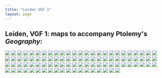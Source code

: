 ```yaml
---
title: "Leiden VGF 1"
layout: page
---
```


## Leiden, VGF 1: maps to accompany Ptolemy's *Geography*:



![](http://www.homermultitext.org/iipsrv?OBJ=IIP,1.0&FIF=/project/homer/pyramidal/deepzoom/leiden/vgf1imgs/v1/atlas_1720.tif&RGN=0.001629,0.08410,0.9947,0.9137&wID=200&CVT=JPEG) ![](http://www.homermultitext.org/iipsrv?OBJ=IIP,1.0&FIF=/project/homer/pyramidal/deepzoom/leiden/vgf1imgs/v1/atlas_1721.tif&RGN=0.001629,0.08410,0.9947,0.9137&wID=200&CVT=JPEG) ![](http://www.homermultitext.org/iipsrv?OBJ=IIP,1.0&FIF=/project/homer/pyramidal/deepzoom/leiden/vgf1imgs/v1/atlas_1722.tif&RGN=0.001629,0.08410,0.9947,0.9137&wID=200&CVT=JPEG) ![](http://www.homermultitext.org/iipsrv?OBJ=IIP,1.0&FIF=/project/homer/pyramidal/deepzoom/leiden/vgf1imgs/v1/atlas_1723.tif&RGN=0.001629,0.08410,0.9947,0.9137&wID=200&CVT=JPEG) ![](http://www.homermultitext.org/iipsrv?OBJ=IIP,1.0&FIF=/project/homer/pyramidal/deepzoom/leiden/vgf1imgs/v1/atlas_1724.tif&RGN=0.001629,0.08410,0.9947,0.9137&wID=200&CVT=JPEG) ![](http://www.homermultitext.org/iipsrv?OBJ=IIP,1.0&FIF=/project/homer/pyramidal/deepzoom/leiden/vgf1imgs/v1/atlas_1725.tif&RGN=0.001629,0.08410,0.9947,0.9137&wID=200&CVT=JPEG) ![](http://www.homermultitext.org/iipsrv?OBJ=IIP,1.0&FIF=/project/homer/pyramidal/deepzoom/leiden/vgf1imgs/v1/atlas_1726.tif&RGN=0.001629,0.08410,0.9947,0.9137&wID=200&CVT=JPEG) ![](http://www.homermultitext.org/iipsrv?OBJ=IIP,1.0&FIF=/project/homer/pyramidal/deepzoom/leiden/vgf1imgs/v1/atlas_1727.tif&RGN=0.001629,0.08410,0.9947,0.9137&wID=200&CVT=JPEG) ![](http://www.homermultitext.org/iipsrv?OBJ=IIP,1.0&FIF=/project/homer/pyramidal/deepzoom/leiden/vgf1imgs/v1/atlas_1728.tif&RGN=0.001629,0.08410,0.9947,0.9137&wID=200&CVT=JPEG) ![](http://www.homermultitext.org/iipsrv?OBJ=IIP,1.0&FIF=/project/homer/pyramidal/deepzoom/leiden/vgf1imgs/v1/atlas_1729.tif&RGN=0.001629,0.08410,0.9947,0.9137&wID=200&CVT=JPEG) ![](http://www.homermultitext.org/iipsrv?OBJ=IIP,1.0&FIF=/project/homer/pyramidal/deepzoom/leiden/vgf1imgs/v1/atlas_1730.tif&RGN=0.001629,0.08410,0.9947,0.9137&wID=200&CVT=JPEG) ![](http://www.homermultitext.org/iipsrv?OBJ=IIP,1.0&FIF=/project/homer/pyramidal/deepzoom/leiden/vgf1imgs/v1/atlas_1731.tif&RGN=0.001629,0.08410,0.9947,0.9137&wID=200&CVT=JPEG) ![](http://www.homermultitext.org/iipsrv?OBJ=IIP,1.0&FIF=/project/homer/pyramidal/deepzoom/leiden/vgf1imgs/v1/atlas_1732.tif&RGN=0.001629,0.08410,0.9947,0.9137&wID=200&CVT=JPEG) ![](http://www.homermultitext.org/iipsrv?OBJ=IIP,1.0&FIF=/project/homer/pyramidal/deepzoom/leiden/vgf1imgs/v1/atlas_1733.tif&RGN=0.001629,0.08410,0.9947,0.9137&wID=200&CVT=JPEG) ![](http://www.homermultitext.org/iipsrv?OBJ=IIP,1.0&FIF=/project/homer/pyramidal/deepzoom/leiden/vgf1imgs/v1/atlas_1734.tif&RGN=0.001629,0.08410,0.9947,0.9137&wID=200&CVT=JPEG) ![](http://www.homermultitext.org/iipsrv?OBJ=IIP,1.0&FIF=/project/homer/pyramidal/deepzoom/leiden/vgf1imgs/v1/atlas_1735.tif&RGN=0.001629,0.08410,0.9947,0.9137&wID=200&CVT=JPEG) ![](http://www.homermultitext.org/iipsrv?OBJ=IIP,1.0&FIF=/project/homer/pyramidal/deepzoom/leiden/vgf1imgs/v1/atlas_1736.tif&RGN=0.001629,0.08410,0.9947,0.9137&wID=200&CVT=JPEG) ![](http://www.homermultitext.org/iipsrv?OBJ=IIP,1.0&FIF=/project/homer/pyramidal/deepzoom/leiden/vgf1imgs/v1/atlas_1737.tif&RGN=0.001629,0.08410,0.9947,0.9137&wID=200&CVT=JPEG) ![](http://www.homermultitext.org/iipsrv?OBJ=IIP,1.0&FIF=/project/homer/pyramidal/deepzoom/leiden/vgf1imgs/v1/atlas_1738.tif&RGN=0.001629,0.08410,0.9947,0.9137&wID=200&CVT=JPEG) ![](http://www.homermultitext.org/iipsrv?OBJ=IIP,1.0&FIF=/project/homer/pyramidal/deepzoom/leiden/vgf1imgs/v1/atlas_1739.tif&RGN=0.001629,0.08410,0.9947,0.9137&wID=200&CVT=JPEG) ![](http://www.homermultitext.org/iipsrv?OBJ=IIP,1.0&FIF=/project/homer/pyramidal/deepzoom/leiden/vgf1imgs/v1/atlas_1740.tif&RGN=0.001629,0.08410,0.9947,0.9137&wID=200&CVT=JPEG) ![](http://www.homermultitext.org/iipsrv?OBJ=IIP,1.0&FIF=/project/homer/pyramidal/deepzoom/leiden/vgf1imgs/v1/atlas_1741.tif&RGN=0.001629,0.08410,0.9947,0.9137&wID=200&CVT=JPEG) ![](http://www.homermultitext.org/iipsrv?OBJ=IIP,1.0&FIF=/project/homer/pyramidal/deepzoom/leiden/vgf1imgs/v1/atlas_1742.tif&RGN=0.001629,0.08410,0.9947,0.9137&wID=200&CVT=JPEG) ![](http://www.homermultitext.org/iipsrv?OBJ=IIP,1.0&FIF=/project/homer/pyramidal/deepzoom/leiden/vgf1imgs/v1/atlas_1743.tif&RGN=0.001629,0.08410,0.9947,0.9137&wID=200&CVT=JPEG) ![](http://www.homermultitext.org/iipsrv?OBJ=IIP,1.0&FIF=/project/homer/pyramidal/deepzoom/leiden/vgf1imgs/v1/atlas_1744.tif&RGN=0.001629,0.08410,0.9947,0.9137&wID=200&CVT=JPEG) ![](http://www.homermultitext.org/iipsrv?OBJ=IIP,1.0&FIF=/project/homer/pyramidal/deepzoom/leiden/vgf1imgs/v1/atlas_1745.tif&RGN=0.001629,0.08410,0.9947,0.9137&wID=200&CVT=JPEG) ![](http://www.homermultitext.org/iipsrv?OBJ=IIP,1.0&FIF=/project/homer/pyramidal/deepzoom/leiden/vgf1imgs/v1/atlas_1746.tif&RGN=0.001629,0.08410,0.9947,0.9137&wID=200&CVT=JPEG) ![](http://www.homermultitext.org/iipsrv?OBJ=IIP,1.0&FIF=/project/homer/pyramidal/deepzoom/leiden/vgf1imgs/v1/atlas_1747.tif&RGN=0.001629,0.08410,0.9947,0.9137&wID=200&CVT=JPEG) ![](http://www.homermultitext.org/iipsrv?OBJ=IIP,1.0&FIF=/project/homer/pyramidal/deepzoom/leiden/vgf1imgs/v1/atlas_1748.tif&RGN=0.001629,0.08410,0.9947,0.9137&wID=200&CVT=JPEG) ![](http://www.homermultitext.org/iipsrv?OBJ=IIP,1.0&FIF=/project/homer/pyramidal/deepzoom/leiden/vgf1imgs/v1/atlas_1749.tif&RGN=0.001629,0.08410,0.9947,0.9137&wID=200&CVT=JPEG) ![](http://www.homermultitext.org/iipsrv?OBJ=IIP,1.0&FIF=/project/homer/pyramidal/deepzoom/leiden/vgf1imgs/v1/atlas_1750.tif&RGN=0.001629,0.08410,0.9947,0.9137&wID=200&CVT=JPEG) ![](http://www.homermultitext.org/iipsrv?OBJ=IIP,1.0&FIF=/project/homer/pyramidal/deepzoom/leiden/vgf1imgs/v1/atlas_1751.tif&RGN=0.001629,0.08410,0.9947,0.9137&wID=200&CVT=JPEG) ![](http://www.homermultitext.org/iipsrv?OBJ=IIP,1.0&FIF=/project/homer/pyramidal/deepzoom/leiden/vgf1imgs/v1/atlas_1752.tif&RGN=0.001629,0.08410,0.9947,0.9137&wID=200&CVT=JPEG) ![](http://www.homermultitext.org/iipsrv?OBJ=IIP,1.0&FIF=/project/homer/pyramidal/deepzoom/leiden/vgf1imgs/v1/atlas_1753.tif&RGN=0.001629,0.08410,0.9947,0.9137&wID=200&CVT=JPEG) ![](http://www.homermultitext.org/iipsrv?OBJ=IIP,1.0&FIF=/project/homer/pyramidal/deepzoom/leiden/vgf1imgs/v1/atlas_1754.tif&RGN=0.001629,0.08410,0.9947,0.9137&wID=200&CVT=JPEG) ![](http://www.homermultitext.org/iipsrv?OBJ=IIP,1.0&FIF=/project/homer/pyramidal/deepzoom/leiden/vgf1imgs/v1/atlas_1755.tif&RGN=0.001629,0.08410,0.9947,0.9137&wID=200&CVT=JPEG) ![](http://www.homermultitext.org/iipsrv?OBJ=IIP,1.0&FIF=/project/homer/pyramidal/deepzoom/leiden/vgf1imgs/v1/atlas_1756.tif&RGN=0.001629,0.08410,0.9947,0.9137&wID=200&CVT=JPEG) ![](http://www.homermultitext.org/iipsrv?OBJ=IIP,1.0&FIF=/project/homer/pyramidal/deepzoom/leiden/vgf1imgs/v1/atlas_1757.tif&RGN=0.001629,0.08410,0.9947,0.9137&wID=200&CVT=JPEG) ![](http://www.homermultitext.org/iipsrv?OBJ=IIP,1.0&FIF=/project/homer/pyramidal/deepzoom/leiden/vgf1imgs/v1/atlas_1758.tif&RGN=0.001629,0.08410,0.9947,0.9137&wID=200&CVT=JPEG) ![](http://www.homermultitext.org/iipsrv?OBJ=IIP,1.0&FIF=/project/homer/pyramidal/deepzoom/leiden/vgf1imgs/v1/atlas_1759.tif&RGN=0.001629,0.08410,0.9947,0.9137&wID=200&CVT=JPEG) ![](http://www.homermultitext.org/iipsrv?OBJ=IIP,1.0&FIF=/project/homer/pyramidal/deepzoom/leiden/vgf1imgs/v1/atlas_1760.tif&RGN=0.001629,0.08410,0.9947,0.9137&wID=200&CVT=JPEG) ![](http://www.homermultitext.org/iipsrv?OBJ=IIP,1.0&FIF=/project/homer/pyramidal/deepzoom/leiden/vgf1imgs/v1/atlas_1761.tif&RGN=0.001629,0.08410,0.9947,0.9137&wID=200&CVT=JPEG) ![](http://www.homermultitext.org/iipsrv?OBJ=IIP,1.0&FIF=/project/homer/pyramidal/deepzoom/leiden/vgf1imgs/v1/atlas_1762.tif&RGN=0.001629,0.08410,0.9947,0.9137&wID=200&CVT=JPEG) ![](http://www.homermultitext.org/iipsrv?OBJ=IIP,1.0&FIF=/project/homer/pyramidal/deepzoom/leiden/vgf1imgs/v1/atlas_1763.tif&RGN=0.001629,0.08410,0.9947,0.9137&wID=200&CVT=JPEG) ![](http://www.homermultitext.org/iipsrv?OBJ=IIP,1.0&FIF=/project/homer/pyramidal/deepzoom/leiden/vgf1imgs/v1/atlas_1764.tif&RGN=0.001629,0.08410,0.9947,0.9137&wID=200&CVT=JPEG) ![](http://www.homermultitext.org/iipsrv?OBJ=IIP,1.0&FIF=/project/homer/pyramidal/deepzoom/leiden/vgf1imgs/v1/atlas_1765.tif&RGN=0.001629,0.08410,0.9947,0.9137&wID=200&CVT=JPEG) ![](http://www.homermultitext.org/iipsrv?OBJ=IIP,1.0&FIF=/project/homer/pyramidal/deepzoom/leiden/vgf1imgs/v1/atlas_1766.tif&RGN=0.001629,0.08410,0.9947,0.9137&wID=200&CVT=JPEG) ![](http://www.homermultitext.org/iipsrv?OBJ=IIP,1.0&FIF=/project/homer/pyramidal/deepzoom/leiden/vgf1imgs/v1/atlas_1767.tif&RGN=0.001629,0.08410,0.9947,0.9137&wID=200&CVT=JPEG) ![](http://www.homermultitext.org/iipsrv?OBJ=IIP,1.0&FIF=/project/homer/pyramidal/deepzoom/leiden/vgf1imgs/v1/atlas_1768.tif&RGN=0.001629,0.08410,0.9947,0.9137&wID=200&CVT=JPEG) ![](http://www.homermultitext.org/iipsrv?OBJ=IIP,1.0&FIF=/project/homer/pyramidal/deepzoom/leiden/vgf1imgs/v1/atlas_1769.tif&RGN=0.001629,0.08410,0.9947,0.9137&wID=200&CVT=JPEG) ![](http://www.homermultitext.org/iipsrv?OBJ=IIP,1.0&FIF=/project/homer/pyramidal/deepzoom/leiden/vgf1imgs/v1/atlas_1770.tif&RGN=0.001629,0.08410,0.9947,0.9137&wID=200&CVT=JPEG) ![](http://www.homermultitext.org/iipsrv?OBJ=IIP,1.0&FIF=/project/homer/pyramidal/deepzoom/leiden/vgf1imgs/v1/atlas_1771.tif&RGN=0.001629,0.08410,0.9947,0.9137&wID=200&CVT=JPEG) ![](http://www.homermultitext.org/iipsrv?OBJ=IIP,1.0&FIF=/project/homer/pyramidal/deepzoom/leiden/vgf1imgs/v1/atlas_1772.tif&RGN=0.001629,0.08410,0.9947,0.9137&wID=200&CVT=JPEG) ![](http://www.homermultitext.org/iipsrv?OBJ=IIP,1.0&FIF=/project/homer/pyramidal/deepzoom/leiden/vgf1imgs/v1/atlas_1773.tif&RGN=0.001629,0.08410,0.9947,0.9137&wID=200&CVT=JPEG) ![](http://www.homermultitext.org/iipsrv?OBJ=IIP,1.0&FIF=/project/homer/pyramidal/deepzoom/leiden/vgf1imgs/v1/atlas_1774.tif&RGN=0.001629,0.08410,0.9947,0.9137&wID=200&CVT=JPEG) ![](http://www.homermultitext.org/iipsrv?OBJ=IIP,1.0&FIF=/project/homer/pyramidal/deepzoom/leiden/vgf1imgs/v1/atlas_1775.tif&RGN=0.001629,0.08410,0.9947,0.9137&wID=200&CVT=JPEG) ![](http://www.homermultitext.org/iipsrv?OBJ=IIP,1.0&FIF=/project/homer/pyramidal/deepzoom/leiden/vgf1imgs/v1/atlas_1776.tif&RGN=0.001629,0.08410,0.9947,0.9137&wID=200&CVT=JPEG) ![](http://www.homermultitext.org/iipsrv?OBJ=IIP,1.0&FIF=/project/homer/pyramidal/deepzoom/leiden/vgf1imgs/v1/atlas_1777.tif&RGN=0.001629,0.08410,0.9947,0.9137&wID=200&CVT=JPEG) ![](http://www.homermultitext.org/iipsrv?OBJ=IIP,1.0&FIF=/project/homer/pyramidal/deepzoom/leiden/vgf1imgs/v1/atlas_1778.tif&RGN=0.001629,0.08410,0.9947,0.9137&wID=200&CVT=JPEG) ![](http://www.homermultitext.org/iipsrv?OBJ=IIP,1.0&FIF=/project/homer/pyramidal/deepzoom/leiden/vgf1imgs/v1/atlas_1779.tif&RGN=0.001629,0.08410,0.9947,0.9137&wID=200&CVT=JPEG) ![](http://www.homermultitext.org/iipsrv?OBJ=IIP,1.0&FIF=/project/homer/pyramidal/deepzoom/leiden/vgf1imgs/v1/atlas_1780.tif&RGN=0.001629,0.08410,0.9947,0.9137&wID=200&CVT=JPEG) ![](http://www.homermultitext.org/iipsrv?OBJ=IIP,1.0&FIF=/project/homer/pyramidal/deepzoom/leiden/vgf1imgs/v1/atlas_1781.tif&RGN=0.001629,0.08410,0.9947,0.9137&wID=200&CVT=JPEG) ![](http://www.homermultitext.org/iipsrv?OBJ=IIP,1.0&FIF=/project/homer/pyramidal/deepzoom/leiden/vgf1imgs/v1/atlas_1782.tif&RGN=0.001629,0.08410,0.9947,0.9137&wID=200&CVT=JPEG) ![](http://www.homermultitext.org/iipsrv?OBJ=IIP,1.0&FIF=/project/homer/pyramidal/deepzoom/leiden/vgf1imgs/v1/atlas_1783.tif&RGN=0.001629,0.08410,0.9947,0.9137&wID=200&CVT=JPEG) ![](http://www.homermultitext.org/iipsrv?OBJ=IIP,1.0&FIF=/project/homer/pyramidal/deepzoom/leiden/vgf1imgs/v1/atlas_1784.tif&RGN=0.001629,0.08410,0.9947,0.9137&wID=200&CVT=JPEG) ![](http://www.homermultitext.org/iipsrv?OBJ=IIP,1.0&FIF=/project/homer/pyramidal/deepzoom/leiden/vgf1imgs/v1/atlas_1785.tif&RGN=0.001629,0.08410,0.9947,0.9137&wID=200&CVT=JPEG) ![](http://www.homermultitext.org/iipsrv?OBJ=IIP,1.0&FIF=/project/homer/pyramidal/deepzoom/leiden/vgf1imgs/v1/atlas_1786.tif&RGN=0.001629,0.08410,0.9947,0.9137&wID=200&CVT=JPEG) ![](http://www.homermultitext.org/iipsrv?OBJ=IIP,1.0&FIF=/project/homer/pyramidal/deepzoom/leiden/vgf1imgs/v1/atlas_1787.tif&RGN=0.001629,0.08410,0.9947,0.9137&wID=200&CVT=JPEG) ![](http://www.homermultitext.org/iipsrv?OBJ=IIP,1.0&FIF=/project/homer/pyramidal/deepzoom/leiden/vgf1imgs/v1/atlas_1788.tif&RGN=0.001629,0.08410,0.9947,0.9137&wID=200&CVT=JPEG) ![](http://www.homermultitext.org/iipsrv?OBJ=IIP,1.0&FIF=/project/homer/pyramidal/deepzoom/leiden/vgf1imgs/v1/atlas_1789.tif&RGN=0.001629,0.08410,0.9947,0.9137&wID=200&CVT=JPEG) ![](http://www.homermultitext.org/iipsrv?OBJ=IIP,1.0&FIF=/project/homer/pyramidal/deepzoom/leiden/vgf1imgs/v1/atlas_1790.tif&RGN=0.001629,0.08410,0.9947,0.9137&wID=200&CVT=JPEG) ![](http://www.homermultitext.org/iipsrv?OBJ=IIP,1.0&FIF=/project/homer/pyramidal/deepzoom/leiden/vgf1imgs/v1/atlas_1791.tif&RGN=0.001629,0.08410,0.9947,0.9137&wID=200&CVT=JPEG) ![](http://www.homermultitext.org/iipsrv?OBJ=IIP,1.0&FIF=/project/homer/pyramidal/deepzoom/leiden/vgf1imgs/v1/atlas_1792.tif&RGN=0.001629,0.08410,0.9947,0.9137&wID=200&CVT=JPEG) ![](http://www.homermultitext.org/iipsrv?OBJ=IIP,1.0&FIF=/project/homer/pyramidal/deepzoom/leiden/vgf1imgs/v1/atlas_1793.tif&RGN=0.001629,0.08410,0.9947,0.9137&wID=200&CVT=JPEG) ![](http://www.homermultitext.org/iipsrv?OBJ=IIP,1.0&FIF=/project/homer/pyramidal/deepzoom/leiden/vgf1imgs/v1/atlas_1794.tif&RGN=0.001629,0.08410,0.9947,0.9137&wID=200&CVT=JPEG) ![](http://www.homermultitext.org/iipsrv?OBJ=IIP,1.0&FIF=/project/homer/pyramidal/deepzoom/leiden/vgf1imgs/v1/atlas_1795.tif&RGN=0.001629,0.08410,0.9947,0.9137&wID=200&CVT=JPEG) ![](http://www.homermultitext.org/iipsrv?OBJ=IIP,1.0&FIF=/project/homer/pyramidal/deepzoom/leiden/vgf1imgs/v1/atlas_1796.tif&RGN=0.001629,0.08410,0.9947,0.9137&wID=200&CVT=JPEG) ![](http://www.homermultitext.org/iipsrv?OBJ=IIP,1.0&FIF=/project/homer/pyramidal/deepzoom/leiden/vgf1imgs/v1/atlas_1797.tif&RGN=0.001629,0.08410,0.9947,0.9137&wID=200&CVT=JPEG) ![](http://www.homermultitext.org/iipsrv?OBJ=IIP,1.0&FIF=/project/homer/pyramidal/deepzoom/leiden/vgf1imgs/v1/atlas_1798.tif&RGN=0.001629,0.08410,0.9947,0.9137&wID=200&CVT=JPEG) ![](http://www.homermultitext.org/iipsrv?OBJ=IIP,1.0&FIF=/project/homer/pyramidal/deepzoom/leiden/vgf1imgs/v1/atlas_1799.tif&RGN=0.001629,0.08410,0.9947,0.9137&wID=200&CVT=JPEG) ![](http://www.homermultitext.org/iipsrv?OBJ=IIP,1.0&FIF=/project/homer/pyramidal/deepzoom/leiden/vgf1imgs/v1/atlas_1800.tif&RGN=0.001629,0.08410,0.9947,0.9137&wID=200&CVT=JPEG) ![](http://www.homermultitext.org/iipsrv?OBJ=IIP,1.0&FIF=/project/homer/pyramidal/deepzoom/leiden/vgf1imgs/v1/atlas_1801.tif&RGN=0.001629,0.08410,0.9947,0.9137&wID=200&CVT=JPEG) ![](http://www.homermultitext.org/iipsrv?OBJ=IIP,1.0&FIF=/project/homer/pyramidal/deepzoom/leiden/vgf1imgs/v1/atlas_1802.tif&RGN=0.001629,0.08410,0.9947,0.9137&wID=200&CVT=JPEG) ![](http://www.homermultitext.org/iipsrv?OBJ=IIP,1.0&FIF=/project/homer/pyramidal/deepzoom/leiden/vgf1imgs/v1/atlas_1803.tif&RGN=0.001629,0.08410,0.9947,0.9137&wID=200&CVT=JPEG) ![](http://www.homermultitext.org/iipsrv?OBJ=IIP,1.0&FIF=/project/homer/pyramidal/deepzoom/leiden/vgf1imgs/v1/atlas_1804.tif&RGN=0.001629,0.08410,0.9947,0.9137&wID=200&CVT=JPEG) ![](http://www.homermultitext.org/iipsrv?OBJ=IIP,1.0&FIF=/project/homer/pyramidal/deepzoom/leiden/vgf1imgs/v1/atlas_1805.tif&RGN=0.001629,0.08410,0.9947,0.9137&wID=200&CVT=JPEG) ![](http://www.homermultitext.org/iipsrv?OBJ=IIP,1.0&FIF=/project/homer/pyramidal/deepzoom/leiden/vgf1imgs/v1/atlas_1806.tif&RGN=0.001629,0.08410,0.9947,0.9137&wID=200&CVT=JPEG) ![](http://www.homermultitext.org/iipsrv?OBJ=IIP,1.0&FIF=/project/homer/pyramidal/deepzoom/leiden/vgf1imgs/v1/atlas_1807.tif&RGN=0.001629,0.08410,0.9947,0.9137&wID=200&CVT=JPEG) ![](http://www.homermultitext.org/iipsrv?OBJ=IIP,1.0&FIF=/project/homer/pyramidal/deepzoom/leiden/vgf1imgs/v1/atlas_1808.tif&RGN=0.001629,0.08410,0.9947,0.9137&wID=200&CVT=JPEG) ![](http://www.homermultitext.org/iipsrv?OBJ=IIP,1.0&FIF=/project/homer/pyramidal/deepzoom/leiden/vgf1imgs/v1/atlas_1809.tif&RGN=0.001629,0.08410,0.9947,0.9137&wID=200&CVT=JPEG) ![](http://www.homermultitext.org/iipsrv?OBJ=IIP,1.0&FIF=/project/homer/pyramidal/deepzoom/leiden/vgf1imgs/v1/atlas_1810.tif&RGN=0.001629,0.08410,0.9947,0.9137&wID=200&CVT=JPEG) ![](http://www.homermultitext.org/iipsrv?OBJ=IIP,1.0&FIF=/project/homer/pyramidal/deepzoom/leiden/vgf1imgs/v1/atlas_1811.tif&RGN=0.001629,0.08410,0.9947,0.9137&wID=200&CVT=JPEG) ![](http://www.homermultitext.org/iipsrv?OBJ=IIP,1.0&FIF=/project/homer/pyramidal/deepzoom/leiden/vgf1imgs/v1/atlas_1812.tif&RGN=0.001629,0.08410,0.9947,0.9137&wID=200&CVT=JPEG) ![](http://www.homermultitext.org/iipsrv?OBJ=IIP,1.0&FIF=/project/homer/pyramidal/deepzoom/leiden/vgf1imgs/v1/atlas_1813.tif&RGN=0.001629,0.08410,0.9947,0.9137&wID=200&CVT=JPEG)

